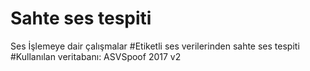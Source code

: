 # Sahte ses tespiti
Ses İşlemeye dair çalışmalar
#Etiketli ses verilerinden sahte ses tespiti
#Kullanılan veritabanı: ASVSpoof 2017 v2
